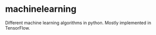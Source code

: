 # machinelearning

Different machine learning algorithms in python. Mostly implemented in TensorFlow.
